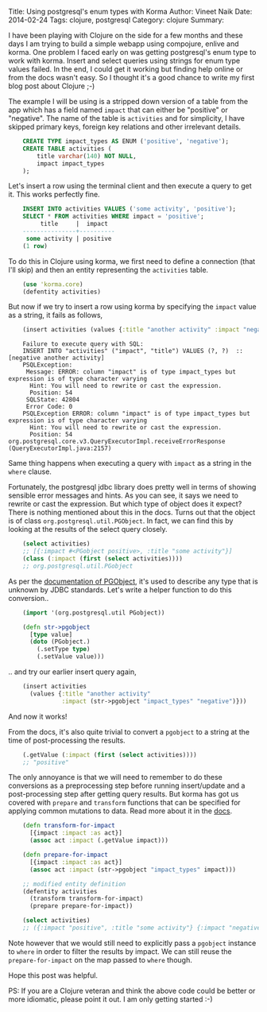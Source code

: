 Title: Using postgresql's enum types with Korma
Author: Vineet Naik
Date: 2014-02-24
Tags: clojure, postgresql
Category: clojure
Summary: 


I have been playing with Clojure on the side for a few months and
these days I am trying to build a simple webapp using compojure,
enlive and korma. One problem I faced early on was getting
postgresql's enum type to work with korma. Insert and select queries
using strings for enum type values failed. In the end, I could get it
working but finding help online or from the docs wasn't easy. So I
thought it's a good chance to write my first blog post about Clojure
;-)

The example I will be using is a stripped down version of a table from
the app which has a field named `impact` that can either be "positive"
or "negative". The name of the table is `activities` and for
simplicity, I have skipped primary keys, foreign key relations and
other irrelevant details.

```sql
    CREATE TYPE impact_types AS ENUM ('positive', 'negative');
    CREATE TABLE activities (
        title varchar(140) NOT NULL,
        impact impact_types
    );
```

Let's insert a row using the terminal client and then execute a query
to get it. This works perfectly fine.

```sql
    INSERT INTO activities VALUES ('some activity', 'positive');
    SELECT * FROM activities WHERE impact = 'positive';
         title     |  impact
    ---------------+----------
     some activity | positive
    (1 row)
```

To do this in Clojure using korma, we first need to define a
connection (that I'll skip) and then an entity representing the
`activities` table.

```clojure
    (use 'korma.core)
    (defentity activities)
```

But now if we try to insert a row using korma by specifying the
`impact` value as a string, it fails as follows,

```clojure
    (insert activities (values {:title "another activity" :impact "negative"}))
```

```text
    Failure to execute query with SQL:
    INSERT INTO "activities" ("impact", "title") VALUES (?, ?)  ::  [negative another activity]
    PSQLException:
     Message: ERROR: column "impact" is of type impact_types but expression is of type character varying
      Hint: You will need to rewrite or cast the expression.
      Position: 54
     SQLState: 42804
     Error Code: 0
    PSQLException ERROR: column "impact" is of type impact_types but expression is of type character varying
      Hint: You will need to rewrite or cast the expression.
      Position: 54  org.postgresql.core.v3.QueryExecutorImpl.receiveErrorResponse (QueryExecutorImpl.java:2157)
```

Same thing happens when executing a query with `impact` as a string in
the `where` clause.

Fortunately, the postgresql jdbc library does pretty well in terms of
showing sensible error messages and hints. As you can see, it says we
need to rewrite or cast the expression. But which type of object does
it expect?  There is nothing mentioned about this in the docs. Turns
out that the object is of class `org.postgresql.util.PGObject`. In
fact, we can find this by looking at the results of the select query
closely.

```clojure
    (select activities)
    ;; [{:impact #<PGobject positive>, :title "some activity"}]
    (class (:impact (first (select activities))))
    ;; org.postgresql.util.PGobject
```

As per the
[documentation of PGObject](http://jdbc.postgresql.org/documentation/publicapi/org/postgresql/util/PGobject.html),
it's used to describe any type that is unknown by JDBC
standards. Let's write a helper function to do this conversion..

```clojure
    (import '(org.postgresql.util PGobject))

    (defn str->pgobject
      [type value]
      (doto (PGobject.)
        (.setType type)
        (.setValue value)))
```

.. and try our earlier insert query again,

```clojure
    (insert activities
      (values {:title "another activity"
               :impact (str->pgobject "impact_types" "negative")}))
```

And now it works!

From the docs, it's also quite trivial to convert a `pgobject` to a
string at the time of post-processing the results.

```clojure
    (.getValue (:impact (first (select activities))))
    ;; "positive"
```

The only annoyance is that we will need to remember to do these
conversions as a preprocessing step before running insert/update and a
post-processing step after getting query results. But korma has got us
covered with `prepare` and `transform` functions that can be specified
for applying common mutations to data. Read more about it in the
[docs](http://sqlkorma.com/docs#entities).

```clojure
    (defn transform-for-impact
      [{impact :impact :as act}]
      (assoc act :impact (.getValue impact)))

    (defn prepare-for-impact
      [{impact :impact :as act}]
      (assoc act :impact (str->pgobject "impact_types" impact)))

    ;; modified entity definition
    (defentity activities
      (transform transform-for-impact)
      (prepare prepare-for-impact))
```

```clojure
    (select activities)
    ;; ({:impact "positive", :title "some activity"} {:impact "negative", :title "another activity"})
```

Note however that we would still need to explicitly pass a `pgobject`
instance to `where` in order to filter the results by impact. We can
still reuse the `prepare-for-impact` on the map passed to `where`
though.

Hope this post was helpful.

PS: If you are a Clojure veteran and think the above code could be
better or more idiomatic, please point it out. I am only getting
started :-)

